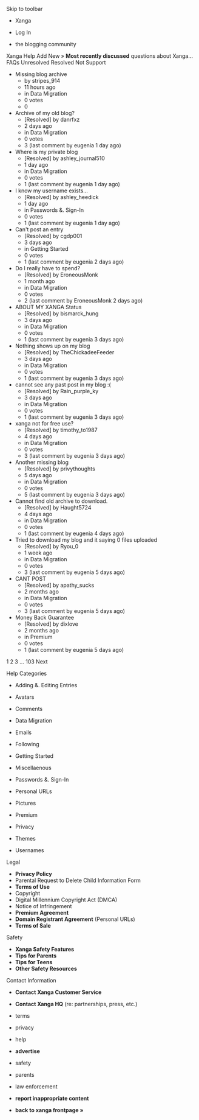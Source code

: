 Skip to toolbar

*   Xanga

*   Log In

*   the blogging community

Xanga Help Add New » **Most recently discussed** questions about Xanga… FAQs Unresolved Resolved Not Support

*   Missing blog archive
    *   by stripes\_914
    *   11 hours ago
    *   in Data Migration
    *   0 votes
    *   0
*   Archive of my old blog?
    *   \[Resolved\] by danrfxz
    *   2 days ago
    *   in Data Migration
    *   0 votes
    *   3 (last comment by eugenia 1 day ago)
*   Where is my private blog
    *   \[Resolved\] by ashley\_journal510
    *   1 day ago
    *   in Data Migration
    *   0 votes
    *   1 (last comment by eugenia 1 day ago)
*   I know my username exists...
    *   \[Resolved\] by ashley\_heedick
    *   1 day ago
    *   in Passwords &. Sign-In
    *   0 votes
    *   1 (last comment by eugenia 1 day ago)
*   Can't post an entry
    *   \[Resolved\] by cgdp001
    *   3 days ago
    *   in Getting Started
    *   0 votes
    *   1 (last comment by eugenia 2 days ago)
*   Do I really have to spend?
    *   \[Resolved\] by EroneousMonk
    *   1 month ago
    *   in Data Migration
    *   0 votes
    *   2 (last comment by EroneousMonk 2 days ago)
*   ABOUT MY XANGA Status
    *   \[Resolved\] by bismarck\_hung
    *   3 days ago
    *   in Data Migration
    *   0 votes
    *   1 (last comment by eugenia 3 days ago)
*   Nothing shows up on my blog
    *   \[Resolved\] by TheChickadeeFeeder
    *   3 days ago
    *   in Data Migration
    *   0 votes
    *   1 (last comment by eugenia 3 days ago)
*   cannot see any past post in my blog :(
    *   \[Resolved\] by Rain\_purple\_ky
    *   3 days ago
    *   in Data Migration
    *   0 votes
    *   1 (last comment by eugenia 3 days ago)
*   xanga not for free use?
    *   \[Resolved\] by timothy\_to1987
    *   4 days ago
    *   in Data Migration
    *   0 votes
    *   3 (last comment by eugenia 3 days ago)
*   Another missing blog
    *   \[Resolved\] by privythoughts
    *   5 days ago
    *   in Data Migration
    *   0 votes
    *   5 (last comment by eugenia 3 days ago)
*   Cannot find old archive to download.
    *   \[Resolved\] by Haught5724
    *   4 days ago
    *   in Data Migration
    *   0 votes
    *   1 (last comment by eugenia 4 days ago)
*   Tried to download my blog and it saying 0 files uploaded
    *   \[Resolved\] by Ryou\_0
    *   1 week ago
    *   in Data Migration
    *   0 votes
    *   3 (last comment by eugenia 5 days ago)
*   CANT POST
    *   \[Resolved\] by apathy\_sucks
    *   2 months ago
    *   in Data Migration
    *   0 votes
    *   3 (last comment by eugenia 5 days ago)
*   Money Back Guarantee
    *   \[Resolved\] by dixlove
    *   2 months ago
    *   in Premium
    *   0 votes
    *   1 (last comment by eugenia 5 days ago)

1 2 3 ... 103 Next

Help Categories

*   Adding &. Editing Entries
*   Avatars
*   Comments
*   Data Migration
*   Emails
*   Following
*   Getting Started
*   Miscellaenous

*   Passwords &. Sign-In
*   Personal URLs
*   Pictures
*   Premium
*   Privacy
*   Themes
*   Usernames

Legal

*   **Privacy Policy**
*   Parental Request to Delete Child Information Form
*   **Terms of Use**
*   Copyright
*   Digital Millennium Copyright Act (DMCA)
*   Notice of Infringement
*   **Premium Agreement**
*   **Domain Registrant Agreement** (Personal URLs)
*   **Terms of Sale**

Safety

*   **Xanga Safety Features**
*   **Tips for Parents**
*   **Tips for Teens**
*   **Other Safety Resources**

Contact Information

*   **Contact Xanga Customer Service**
*   **Contact Xanga HQ** (re: partnerships, press, etc.)

*   terms
*   privacy
*   help
*   **advertise**

*   safety
*   parents
*   law enforcement
*   **report inappropriate content**

*   **back to xanga frontpage »**